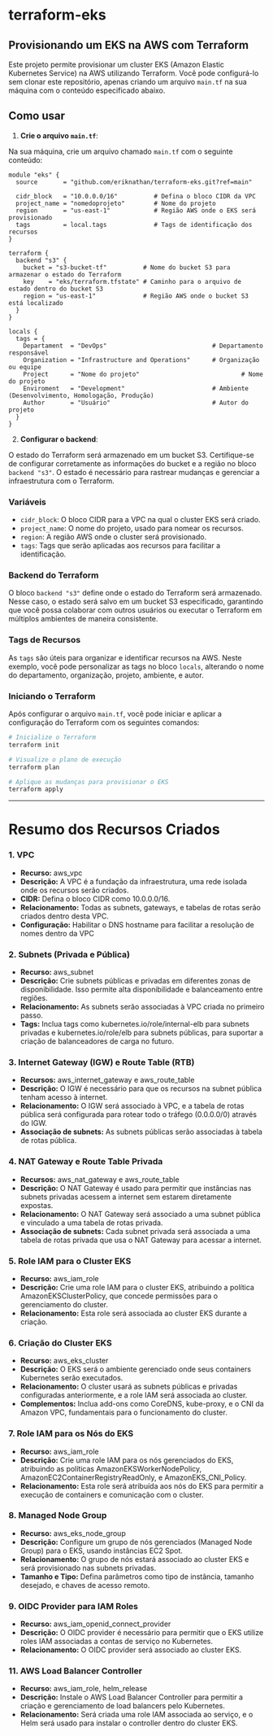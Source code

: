 # terraform-eks

## Provisionando um EKS na AWS com Terraform

Este projeto permite provisionar um cluster EKS (Amazon Elastic Kubernetes Service) na AWS utilizando Terraform. Você pode configurá-lo sem clonar este repositório, apenas criando um arquivo `main.tf` na sua máquina com o conteúdo especificado abaixo.

## Como usar

1. **Crie o arquivo `main.tf`**:

Na sua máquina, crie um arquivo chamado `main.tf` com o seguinte conteúdo:

```hcl
module "eks" {
  source       = "github.com/eriknathan/terraform-eks.git?ref=main"

  cidr_block   = "10.0.0.0/16"          # Defina o bloco CIDR da VPC
  project_name = "nomedoprojeto"        # Nome do projeto
  region       = "us-east-1"            # Região AWS onde o EKS será provisionado
  tags         = local.tags             # Tags de identificação dos recursos
}

terraform {
  backend "s3" {
    bucket = "s3-bucket-tf"          # Nome do bucket S3 para armazenar o estado do Terraform
    key    = "eks/terraform.tfstate" # Caminho para o arquivo de estado dentro do bucket S3
    region = "us-east-1"             # Região AWS onde o bucket S3 está localizado
  }
}

locals {
  tags = {
    Departament  = "DevOps"                             # Departamento responsável
    Organization = "Infrastructure and Operations"      # Organização ou equipe
    Project      = "Nome do projeto"                            # Nome do projeto
    Enviroment   = "Development"                        # Ambiente (Desenvolvimento, Homologação, Produção)
    Author       = "Usuário"                            # Autor do projeto
  }
}
```

2. **Configurar o backend**:

O estado do Terraform será armazenado em um bucket S3. Certifique-se de configurar corretamente as informações do bucket e a região no bloco `backend "s3"`. O estado é necessário para rastrear mudanças e gerenciar a infraestrutura com o Terraform.

### Variáveis

- `cidr_block`: O bloco CIDR para a VPC na qual o cluster EKS será criado.
- `project_name`: O nome do projeto, usado para nomear os recursos.
- `region`: A região AWS onde o cluster será provisionado.
- `tags`: Tags que serão aplicadas aos recursos para facilitar a identificação.

### Backend do Terraform

O bloco `backend "s3"` define onde o estado do Terraform será armazenado. Nesse caso, o estado será salvo em um bucket S3 especificado, garantindo que você possa colaborar com outros usuários ou executar o Terraform em múltiplos ambientes de maneira consistente.

### Tags de Recursos

As `tags` são úteis para organizar e identificar recursos na AWS. Neste exemplo, você pode personalizar as tags no bloco `locals`, alterando o nome do departamento, organização, projeto, ambiente, e autor.

### Iniciando o Terraform

Após configurar o arquivo `main.tf`, você pode iniciar e aplicar a configuração do Terraform com os seguintes comandos:

```bash
# Inicialize o Terraform
terraform init

# Visualize o plano de execução
terraform plan

# Aplique as mudanças para provisionar o EKS
terraform apply
```
---

# Resumo dos Recursos Criados

### 1. VPC
- **Recurso:** aws_vpc
- **Descrição:** A VPC é a fundação da infraestrutura, uma rede isolada onde os recursos serão criados.
- **CIDR:** Defina o bloco CIDR como 10.0.0.0/16.
- **Relacionamento:** Todas as subnets, gateways, e tabelas de rotas serão criados dentro desta VPC.
- **Configuração:** Habilitar o DNS hostname para facilitar a resolução de nomes dentro da VPC

### 2. Subnets (Privada e Pública)
- **Recurso:** aws_subnet
- **Descrição:** Crie subnets públicas e privadas em diferentes zonas de disponibilidade. Isso permite alta disponibilidade e balanceamento entre regiões.
- **Relacionamento:** As subnets serão associadas à VPC criada no primeiro passo.
- **Tags:** Inclua tags como kubernetes.io/role/internal-elb para subnets privadas e kubernetes.io/role/elb para subnets públicas, para suportar a criação de balanceadores de carga no futuro.

### 3. Internet Gateway (IGW) e Route Table (RTB)
- **Recursos:** aws_internet_gateway e aws_route_table
- **Descrição:** O IGW é necessário para que os recursos na subnet pública tenham acesso à internet.
- **Relacionamento:** O IGW será associado à VPC, e a tabela de rotas pública será configurada para rotear todo o tráfego (0.0.0.0/0) através do IGW.
- **Associação de subnets:** As subnets públicas serão associadas à tabela de rotas pública.

### 4. NAT Gateway e Route Table Privada
- **Recursos:** aws_nat_gateway e aws_route_table
- **Descrição:** O NAT Gateway é usado para permitir que instâncias nas subnets privadas acessem a internet sem estarem diretamente expostas.
- **Relacionamento:** O NAT Gateway será associado a uma subnet pública e vinculado a uma tabela de rotas privada.
- **Associação de subnets:** Cada subnet privada será associada a uma tabela de rotas privada que usa o NAT Gateway para acessar a internet.

### 5. Role IAM para o Cluster EKS
- **Recurso:** aws_iam_role
- **Descrição:** Crie uma role IAM para o cluster EKS, atribuindo a política AmazonEKSClusterPolicy, que concede permissões para o gerenciamento do cluster.
- **Relacionamento:** Esta role será associada ao cluster EKS durante a criação.

### 6.  Criação do Cluster EKS
- **Recurso:** aws_eks_cluster
- **Descrição:** O EKS será o ambiente gerenciado onde seus containers Kubernetes serão executados.
- **Relacionamento:** O cluster usará as subnets públicas e privadas configuradas anteriormente, e a role IAM será associada ao cluster.
- **Complementos:** Inclua add-ons como CoreDNS, kube-proxy, e o CNI da Amazon VPC, fundamentais para o funcionamento do cluster.

### 7. Role IAM para os Nós do EKS
- **Recurso:** aws_iam_role
- **Descrição:** Crie uma role IAM para os nós gerenciados do EKS, atribuindo as políticas AmazonEKSWorkerNodePolicy, AmazonEC2ContainerRegistryReadOnly, e AmazonEKS_CNI_Policy.
- **Relacionamento:** Esta role será atribuída aos nós do EKS para permitir a execução de containers e comunicação com o cluster.
  
### 8. Managed Node Group
- **Recurso:** aws_eks_node_group
- **Descrição:** Configure um grupo de nós gerenciados (Managed Node Group) para o EKS, usando instâncias EC2 Spot.
- **Relacionamento:** O grupo de nós estará associado ao cluster EKS e será provisionado nas subnets privadas.
- **Tamanho e Tipo:** Defina parâmetros como tipo de instância, tamanho desejado, e chaves de acesso remoto.

### 9. OIDC Provider para IAM Roles
- **Recurso:** aws_iam_openid_connect_provider
- **Descrição:** O OIDC provider é necessário para permitir que o EKS utilize roles IAM associadas a contas de serviço no Kubernetes.
- **Relacionamento:** O OIDC provider será associado ao cluster EKS.

### 11.  AWS Load Balancer Controller
- **Recurso:** aws_iam_role, helm_release
- **Descrição:** Instale o AWS Load Balancer Controller para permitir a criação e gerenciamento de load balancers pelo Kubernetes.
- **Relacionamento:** Será criada uma role IAM associada ao serviço, e o Helm será usado para instalar o controller dentro do cluster EKS.
